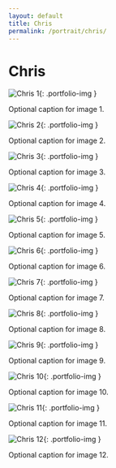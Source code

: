 ```yaml
---
layout: default
title: Chris
permalink: /portrait/chris/
---
```


# Chris

![Chris 1](/assets/images/portrait/chris/1.jpg){: .portfolio-img }
<p class="caption">Optional caption for image 1.</p>

![Chris 2](/assets/images/portrait/chris/2.jpg){: .portfolio-img }
<p class="caption">Optional caption for image 2.</p>

![Chris 3](/assets/images/portrait/chris/3.jpg){: .portfolio-img }
<p class="caption">Optional caption for image 3.</p>

![Chris 4](/assets/images/portrait/chris/4.jpg){: .portfolio-img }
<p class="caption">Optional caption for image 4.</p>

![Chris 5](/assets/images/portrait/chris/5.jpg){: .portfolio-img }
<p class="caption">Optional caption for image 5.</p>

![Chris 6](/assets/images/portrait/chris/6.jpg){: .portfolio-img }
<p class="caption">Optional caption for image 6.</p>

![Chris 7](/assets/images/portrait/chris/7.jpg){: .portfolio-img }
<p class="caption">Optional caption for image 7.</p>

![Chris 8](/assets/images/portrait/chris/8.jpg){: .portfolio-img }
<p class="caption">Optional caption for image 8.</p>

![Chris 9](/assets/images/portrait/chris/9.jpg){: .portfolio-img }
<p class="caption">Optional caption for image 9.</p>

![Chris 10](/assets/images/portrait/chris/10.jpg){: .portfolio-img }
<p class="caption">Optional caption for image 10.</p>

![Chris 11](/assets/images/portrait/chris/11.jpg){: .portfolio-img }
<p class="caption">Optional caption for image 11.</p>

![Chris 12](/assets/images/portrait/chris/12.jpg){: .portfolio-img }
<p class="caption">Optional caption for image 12.</p>